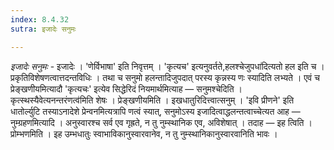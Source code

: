 ```yaml
---
index: 8.4.32
sutra: इजादेः सनुमः

---
```

_इजादेः सनुमः_ - इजादेः । 'णेर्विभाषा' इति निवृत्तम् । 'कृत्यच' इत्यनुवर्तते,हलश्चेजुपधा॑दित्यतो हल इति च । प्रकृतिविशेषणत्वात्तदन्तविधिः । तथा च सनुमो हलन्तादिजुपदात् परस्य कृन्नस्य णः स्यादिति लभ्यते । एवं च प्रेङ्खणीयमित्यादौ 'कृत्यचः' इत्येव सिद्धेरिदं नियमार्थमित्याह —  सनुमश्चेदिति । कृत्स्थस्यैवेत्यनन्तरंणत्व॑मिति शेषः । प्रेङ्खणीयमिति । इखधातुरिदित्त्वात्सनुम् । 'इवि प्रीणने' इति धातोर्ल्युटि तस्याऽनादेशे प्रेन्वनमित्यत्रापि णत्वं स्यात्, सनुमोऽस्य इजादित्वाद्धलन्तत्वाच्चेत्यत आह —  नुम्ग्रहणमित्यादि । अनुस्वारश्च सर्व एव गृह्रते, न तु नुम्स्थानिक एव, अविशेषात् । तदाह —  इह त्विति । प्रोम्भणमिति । इह उम्भधातुः स्वाभाविकानुस्वारवानेव, न तु नुम्स्थानिकानुस्वारवानिति भावः । 